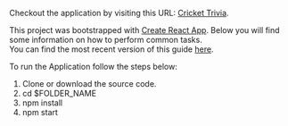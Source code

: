Checkout the application by visiting this URL: [Cricket Trivia](https://crick3t-trivia.herokuapp.com/).<br>

This project was bootstrapped with [Create React App](https://github.com/facebookincubator/create-react-app).
Below you will find some information on how to perform common tasks.<br>
You can find the most recent version of this guide [here](https://github.com/facebookincubator/create-react-app/blob/master/packages/react-scripts/template/README.md).

To run the Application follow the steps below:
1. Clone or download the source code.
2. cd $FOLDER_NAME
3. npm install
4. npm start